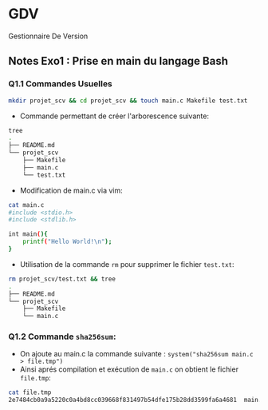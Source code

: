 # GDV
Gestionnaire De Version

## Notes Exo1 : Prise en main du langage Bash
### Q1.1 Commandes Usuelles
```bash
mkdir projet_scv && cd projet_scv && touch main.c Makefile test.txt
```
- Commande permettant de créer l'arborescence suivante:
```bash
tree
.
├── README.md
└── projet_scv
    ├── Makefile
    ├── main.c
    └── test.txt
```
- Modification de main.c via vim:
```bash
cat main.c
#include <stdio.h>
#include <stdlib.h>

int main(){
    printf("Hello World!\n");
}
```
- Utilisation de la commande `rm` pour supprimer le fichier `test.txt`:
```bash
rm projet_scv/test.txt && tree
.
├── README.md
└── projet_scv
    ├── Makefile
    └── main.c
```
### Q1.2 Commande `sha256sum`:
- On ajoute au main.c la commande suivante : `system("sha256sum main.c > file.tmp")`
- Ainsi aprés compilation et exécution de `main.c` on obtient le fichier `file.tmp`:
```bash
cat file.tmp
2e7484cb0a9a5220c0a4bd8cc039668f831497b54dfe175b28dd3599fa6a4681  main.c
```
